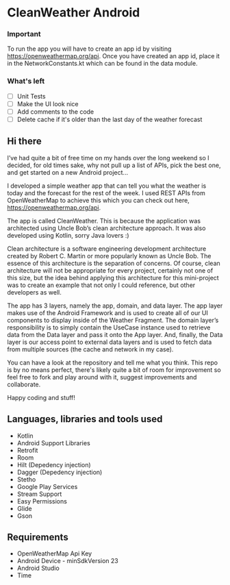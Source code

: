# CleanWeather Android

### Important

To run the app you will have to create an app id by visiting https://openweathermap.org/api. Once you have created an app id, place it in the NetworkConstants.kt which can be found in the data module.

### What's left

- [ ] Unit Tests
- [ ] Make the UI look nice
- [ ] Add comments to the code
- [ ] Delete cache if it's older than the last day of the weather forecast

## Hi there

I’ve had quite a bit of free time on my hands over the long weekend so I decided, for old times sake, why not pull up a list of APIs, pick the best one, and get started on a new Android project...

I developed a simple weather app that can tell you what the weather is today and the forecast for the rest of the week. I used REST APIs from OpenWeatherMap to achieve this which you can check out here, https://openweathermap.org/api.

The app is called CleanWeather. This is because the application was architected using Uncle Bob’s clean architecture approach. It was also developed using Kotlin, sorry Java lovers :)

Clean architecture is a software engineering development architecture created by Robert C. Martin or more popularly known as Uncle Bob. The essence of this architecture is the separation of concerns. Of course, clean architecture will not be appropriate for every project, certainly not one of this size, but the idea behind applying this architecture for this mini-project was to create an example that not only I could reference, but other developers as well.

The app has 3 layers, namely the app, domain, and data layer. The app layer makes use of the Android Framework and is used to create all of our UI components to display inside of the Weather Fragment. The domain layer’s responsibility is to simply contain the UseCase instance used to retrieve data from the Data layer and pass it onto the App layer. And, finally, the Data layer is our access point to external data layers and is used to fetch data from multiple sources (the cache and network in my case).

You can have a look at the repository and tell me what you think. This repo is by no means perfect, there's likely quite a bit of room for improvement so feel free to fork and play around with it, suggest improvements and collaborate.

Happy coding and stuff!

## Languages, libraries and tools used

* Kotlin
* Android Support Libraries
* Retrofit
* Room
* Hilt (Depedency injection)
* Dagger (Depedency injection)
* Stetho
* Google Play Services
* Stream Support
* Easy Permissions
* Glide
* Gson

## Requirements

* OpenWeatherMap Api Key
* Android Device - minSdkVersion 23
* Android Studio
* Time
